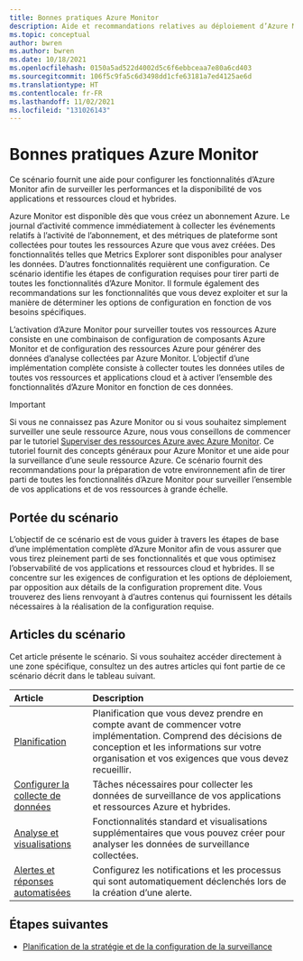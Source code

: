 ```yaml
---
title: Bonnes pratiques Azure Monitor
description: Aide et recommandations relatives au déploiement d’Azure Monitor.
ms.topic: conceptual
author: bwren
ms.author: bwren
ms.date: 10/18/2021
ms.openlocfilehash: 0150a5ad522d4002d5c6f6ebbceaa7e80a6cd403
ms.sourcegitcommit: 106f5c9fa5c6d3498dd1cfe63181a7ed4125ae6d
ms.translationtype: HT
ms.contentlocale: fr-FR
ms.lasthandoff: 11/02/2021
ms.locfileid: "131026143"
---
```

# <a name="azure-monitor-best-practices"></a>Bonnes pratiques Azure Monitor
Ce scénario fournit une aide pour configurer les fonctionnalités d’Azure Monitor afin de surveiller les performances et la disponibilité de vos applications et ressources cloud et hybrides. 

Azure Monitor est disponible dès que vous créez un abonnement Azure. Le journal d’activité commence immédiatement à collecter les événements relatifs à l’activité de l’abonnement, et des métriques de plateforme sont collectées pour toutes les ressources Azure que vous avez créées. Des fonctionnalités telles que Metrics Explorer sont disponibles pour analyser les données. D’autres fonctionnalités requièrent une configuration. Ce scénario identifie les étapes de configuration requises pour tirer parti de toutes les fonctionnalités d’Azure Monitor. Il formule également des recommandations sur les fonctionnalités que vous devez exploiter et sur la manière de déterminer les options de configuration en fonction de vos besoins spécifiques.

L’activation d’Azure Monitor pour surveiller toutes vos ressources Azure consiste en une combinaison de configuration de composants Azure Monitor et de configuration des ressources Azure pour générer des données d’analyse collectées par Azure Monitor. L’objectif d’une implémentation complète consiste à collecter toutes les données utiles de toutes vos ressources et applications cloud et à activer l’ensemble des fonctionnalités d’Azure Monitor en fonction de ces données.


> [!IMPORTANT]
> Si vous ne connaissez pas Azure Monitor ou si vous souhaitez simplement surveiller une seule ressource Azure, nous vous conseillons de commencer par le tutoriel [Superviser des ressources Azure avec Azure Monitor](essentials/monitor-azure-resource.md). Ce tutoriel fournit des concepts généraux pour Azure Monitor et une aide pour la surveillance d’une seule ressource Azure. Ce scénario fournit des recommandations pour la préparation de votre environnement afin de tirer parti de toutes les fonctionnalités d’Azure Monitor pour surveiller l’ensemble de vos applications et de vos ressources à grande échelle.

## <a name="scope-of-the-scenario"></a>Portée du scénario
L’objectif de ce scénario est de vous guider à travers les étapes de base d’une implémentation complète d’Azure Monitor afin de vous assurer que vous tirez pleinement parti de ses fonctionnalités et que vous optimisez l’observabilité de vos applications et ressources cloud et hybrides. Il se concentre sur les exigences de configuration et les options de déploiement, par opposition aux détails de la configuration proprement dite. Vous trouverez des liens renvoyant à d’autres contenus qui fournissent les détails nécessaires à la réalisation de la configuration requise.

## <a name="scenario-articles"></a>Articles du scénario
Cet article présente le scénario. Si vous souhaitez accéder directement à une zone spécifique, consultez un des autres articles qui font partie de ce scénario décrit dans le tableau suivant.

| Article | Description |
|:---|:---|
| [Planification](best-practices-plan.md)  | Planification que vous devez prendre en compte avant de commencer votre implémentation. Comprend des décisions de conception et les informations sur votre organisation et vos exigences que vous devez recueillir. |
| [Configurer la collecte de données](best-practices-data-collection.md) | Tâches nécessaires pour collecter les données de surveillance de vos applications et ressources Azure et hybrides. |
| [Analyse et visualisations](best-practices-analysis.md) | Fonctionnalités standard et visualisations supplémentaires que vous pouvez créer pour analyser les données de surveillance collectées. |
| [Alertes et réponses automatisées](best-practices-alerts.md) | Configurez les notifications et les processus qui sont automatiquement déclenchés lors de la création d’une alerte. |


## <a name="next-steps"></a>Étapes suivantes

- [Planification de la stratégie et de la configuration de la surveillance](best-practices-plan.md)
